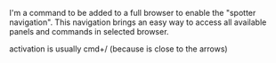 I'm a command to be added to a full browser to enable the "spotter navigation".
This navigation brings an easy way to access all available panels and commands in selected browser.

activation is usually cmd+/ (because is close to the arrows)